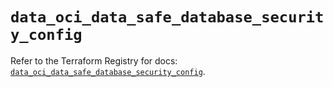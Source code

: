 # `data_oci_data_safe_database_security_config`

Refer to the Terraform Registry for docs: [`data_oci_data_safe_database_security_config`](https://registry.terraform.io/providers/oracle/oci/6.18.0/docs/data-sources/data_safe_database_security_config).
